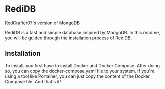 # RediDB
RedCrafter07's version of MongoDB

RediDB is a fast and simple database inspired by MongoDB. In this readme, you will be guided through the installation process of RediDB.

## Installation
To install, you first have to install Docker and Docker Compose. After doing so, you can copy the docker-compose.yaml file to your system. If you're using a tool like Portainer, you can just copy the content of the Docker Compose file. And that's it!